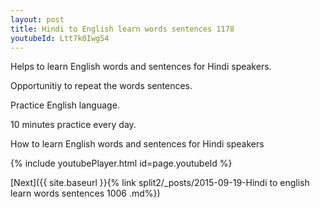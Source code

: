 ```yaml
---
layout: post
title: Hindi to English learn words sentences 1178 
youtubeId: Ltt7k0Iwg54
---
```

 
 
Helps to learn English words and sentences for Hindi speakers.

Opportunitiy to repeat the words sentences. 

Practice English language. 
 
10 minutes practice every day. 
 
How to learn English words and sentences for Hindi speakers 
 
{% include youtubePlayer.html id=page.youtubeId %}
 
 
[Next]({{ site.baseurl }}{% link  split2/_posts/2015-09-19-Hindi to english learn words sentences 1006 .md%})
 
